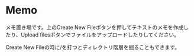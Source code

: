 # Memo
メモ置き場です。上のCreate New Fileボタンを押してテキストのメモを作成したり、Upload filesボタンでファイルをアップロードしたりしてください。

Create New Fileの時に/を打つとディレクトリ階層を掘ることもできます。
